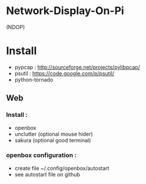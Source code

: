 Network-Display-On-Pi
=====================

(NDOP)

# Install
 - pypcap : http://sourceforge.net/projects/pylibpcap/
 - psutil : https://code.google.com/p/psutil/
 - python-tornado

## Web
### Install :
- openbox
- unclutter (optional mouse hider)
- sakura (optional good terminal)

### openbox configuration :
* create file ~/.config/openbox/autostart
* see autostart file on github
